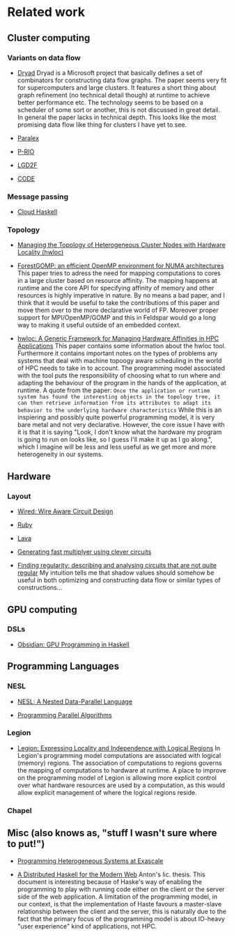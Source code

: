 # Related work

## Cluster computing

### Variants on data flow 
* [Dryad](http://www.news.cs.nyu.edu/~jinyang/sp07/papers/dryad.pdf)
    Dryad is a Microsoft project that basically
    defines a set of combinators for constructing
    data flow graphs. The paper seems very fit for supercomputers
    and large clusters. It features a short thing about graph
    refinement (no technical detail though) at runtime to achieve
    better performance etc. The technology seems to be
    based on a scheduler of some sort or another, this is not discussed
    in great detail. In general the paper lacks in technical depth.
    This looks like the most promising data flow like thing for clusters
    I have yet to see.

* [Paralex](https://www.cs.utexas.edu/~lorenzo/papers/paralex.pdf)

* [P-RIO](https://drive.google.com/file/d/0B1ytrVudfgrLY3d3cW5sOHRkRkk/view)

* [LGD2F](https://drive.google.com/file/d/0B1ytrVudfgrLdUs1SFBEQjVSWlk/view)

* [CODE](https://drive.google.com/file/d/0B1ytrVudfgrLeUhEQUZSbVpKMVE/view)

### Message passing
* [Cloud Haskell](http://research.microsoft.com/en-us/um/people/simonpj/papers/parallel/remote.pdf)

### Topology
* [Managing the Topology of Heterogeneous Cluster Nodes with Hardware Locality (hwloc)](https://www.open-mpi.org/papers/hpcs-2014-hwloc/hpcs-2014-hwloc.pdf)

* [ForestGOMP: an efficient OpenMP environment for NUMA architectures](https://hal.inria.fr/inria-00496295/document)
    This paper tries to adress the need for mapping 
    computations to cores in a large cluster based on
    resource affinity. The mapping happens at runtime
    and the core API for specifying affinity of memory
    and other resources is highly imperative in nature.
    By no means a bad paper, and I think that it would
    be useful to take the contributions of this paper
    and move them over to the more declarative world
    of FP. Moreover proper support for MPI/OpenMP/GOMP
    and this in Feldspar would go a long way to making
    it useful outside of an embedded context.

* [hwloc: A Generic Framework for Managing Hardware Affinities in HPC Applications](http://ieeexplore.ieee.org.proxy.lib.chalmers.se/document/5452445/?part=1)
    This paper contains some information about the hwloc tool.
    Furthermore it contains important notes on the types
    of problems any systems that deal with machine topoogy aware
    scheduling in the world of HPC needs to take in to account.
    The programming model associated with the tool puts the
    responsibility of choosing what to run where and adapting the
    behaviour of the program in the hands of the application,
    at runtime. A quote from the paper:
        `Once the application or runtime system has found the
        interesting objects in the topology tree, it can then
        retrieve information from its attributes to adapt its
        behavior to the underlying hardware characteristics`
    While this is an inspiering and possibly quite powerful
    programming model, it is very bare metal and not very
    declarative. However, the core issue I have with
    it is that it is saying "Look, I don't know what the hardware
    my program is going to run on looks like, so I guess I'll
    make it up as I go along.", which I imagine will be less
    and less useful as we get more and more heterogeneity
    in our systems.

## Hardware

### Layout
* [Wired: Wire Aware Circuit Design](http://www.cse.chalmers.se/~emax/documents/Wired_CHARME05.pdf)

* [Ruby](https://www.doc.ic.ac.uk/~wl/teachlocal/cuscomp/notes/introRuby.pdf)

* [Lava](http://www.cse.chalmers.se/edu/year/2012/course/_courses_2011/TDA956/Papers/Lava98.pdf)

* [Generating fast multiplyer using clever circuits](http://www.cse.chalmers.se/edu/year/2012/course/TDA956/Papers/Mult_FMCAD04.pdf)

* [Finding regularity: describing and analysing circuits that are not quite regular](https://www.semanticscholar.org/paper/Finding-Regularity-Describing-and-Analysing-Sheeran/d40528e697b20d83d4a290bbeaf4088d93bcf75c/pdf)
    My intuition tells me that shadow values should
    somehow be useful in both optimizing and constructing
    data flow or similar types of constructions...

## GPU computing

### DSLs

* [Obsidian: GPU Programming in Haskell](http://www.cse.chalmers.se/~joels/writing/dccpaper_obsidian.pdf)

## Programming Languages

### NESL
* [NESL: A Nested Data-Parallel Language](https://www.cs.cmu.edu/~guyb/papers/Nesl2.6.pdf)

* [Programming Parallel Algorithms](http://citeseerx.ist.psu.edu/viewdoc/download?doi=10.1.1.42.4869&rep=rep1&type=pdf)

### Legion
* [Legion: Expressing Locality and Independence with Logical Regions](http://legion.stanford.edu/pdfs/sc2012.pdf)
    In Legion's programming model computations are associated with
    logical (memory) regions. The association of computations to
    regions governs the mapping of computations to hardware at runtime.
    A place to improve on the programming model of Legion is allowing
    more explicit control over what hardware resources are used by a
    computation, as this would allow explicit management of where the logical
    regions reside.

### Chapel

## Misc (also knows as, "stuff I wasn't sure where to put!")

* [Programming Heterogeneous Systems at Exascale](https://drive.google.com/open?id=0B1ytrVudfgrLVGJhamZZZ1JQdWNzOWk0ZzRWZGR2REx0akdN)

* [A Distributed Haskell for the Modern Web](http://haste-lang.org/pubs/haste-licentiate.pdf)
    Anton's lic. thesis. This document is interesting because
    of Haske's way of enabling the programming to play
    with running code either on the client or the server
    side of the web application. A limitation of the programming
    model, in our context, is that the implementation of Haste
    favours a master-slave relationship between the client
    and the server, this is naturally due to the fact that
    the primary focus of the programming model is about
    IO-heavy "user experience" kind of applications,
    not HPC.
